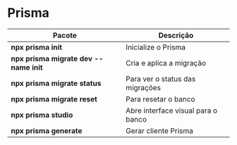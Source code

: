 

# Prisma
| Pacote      | Descrição                                                |
| ----------- | -------------------------------------------------------- |
| **npx prisma init** | Inicialize o Prisma                              |
| **npx prisma migrate dev --name init**|Cria e aplica a                   migração                                                                 |
| **npx prisma migrate status** | Para ver o status das migrações        |
| **npx prisma migrate reset**  | Para resetar o banco                   |
| **npx prisma studio**  | Abre interface visual para o banco                                                                    |
| **npx prisma generate** | Gerar cliente Prisma                         |
